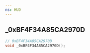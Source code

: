 ```yaml
---
ns: HUD
---
```

## _0xBF4F34A85CA2970D

```c
// 0xBF4F34A85CA2970D
void _0xBF4F34A85CA2970D();
```


